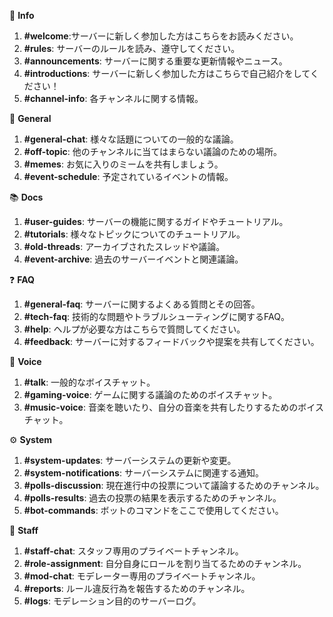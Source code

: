 🎉 **Info**
  1. **#welcome**:サーバーに新しく参加した方はこちらをお読みください。
  1. **#rules**: サーバーのルールを読み、遵守してください。
  1. **#announcements**: サーバーに関する重要な更新情報やニュース。
  1. **#introductions**: サーバーに新しく参加した方はこちらで自己紹介をしてください！
  1. **#channel-info**: 各チャンネルに関する情報。

💬 **General**
  1. **#general-chat**: 様々な話題についての一般的な議論。
  1. **#off-topic**: 他のチャンネルに当てはまらない議論のための場所。
  1. **#memes**: お気に入りのミームを共有しましょう。
  1. **#event-schedule**: 予定されているイベントの情報。
  
📚 **Docs**
  1. **#user-guides**: サーバーの機能に関するガイドやチュートリアル。
  1. **#tutorials**: 様々なトピックについてのチュートリアル。
  1. **#old-threads**: アーカイブされたスレッドや議論。
  1. **#event-archive**: 過去のサーバーイベントと関連議論。

❓ **FAQ**
  1. **#general-faq**: サーバーに関するよくある質問とその回答。
  1. **#tech-faq**: 技術的な問題やトラブルシューティングに関するFAQ。
  1. **#help**: ヘルプが必要な方はこちらで質問してください。
  1. **#feedback**: サーバーに対するフィードバックや提案を共有してください。
  
🎤 **Voice**
  1. **#talk**: 一般的なボイスチャット。
  1. **#gaming-voice**: ゲームに関する議論のためのボイスチャット。
  1. **#music-voice**: 音楽を聴いたり、自分の音楽を共有したりするためのボイスチャット。

⚙️ **System**
  1. **#system-updates**: サーバーシステムの更新や変更。
  1. **#system-notifications**: サーバーシステムに関連する通知。
  1. **#polls-discussion**: 現在進行中の投票について議論するためのチャンネル。
  1. **#polls-results**: 過去の投票の結果を表示するためのチャンネル。
  1. **#bot-commands**: ボットのコマンドをここで使用してください。
  
👥 **Staff**
  1. **#staff-chat**: スタッフ専用のプライベートチャンネル。
  1. **#role-assignment**: 自分自身にロールを割り当てるためのチャンネル。
  1. **#mod-chat**: モデレーター専用のプライベートチャンネル。
  1. **#reports**: ルール違反行為を報告するためのチャンネル。
  1. **#logs**: モデレーション目的のサーバーログ。
